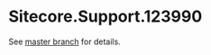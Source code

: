# Sitecore.Support.123990

See [master branch](https://github.com/sitecoresupport/Sitecore.Support.123990) for details.